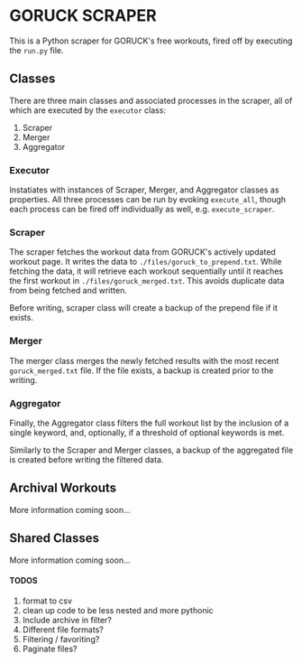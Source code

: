 # GORUCK SCRAPER

This is a Python scraper for GORUCK's free workouts, fired off by executing the `run.py` file.

## Classes

There are three main classes and associated processes in the scraper, all of which are executed by the `executor` class:
  1. Scraper
  2. Merger
  3. Aggregator

### Executor

Instatiates with instances of Scraper, Merger, and Aggregator classes as properties. All three processes can be run by evoking `execute_all`, though each process can be fired off individually as well, e.g. `execute_scraper`.

### Scraper

The scraper fetches the workout data from GORUCK's actively updated workout page. It writes the data to `./files/goruck_to_prepend.txt`. While fetching the data, it will retrieve each workout sequentially until it reaches the first workout in `./files/goruck_merged.txt`. This avoids duplicate data from being fetched and written.

Before writing, scraper class will create a backup of the prepend file if it exists.

### Merger

The merger class merges the newly fetched results with the most recent `goruck_merged.txt` file. If the file exists, a backup is created prior to the writing.


### Aggregator

Finally, the Aggregator class filters the full workout list by the inclusion of a single keyword, and, optionally, if a threshold of optional keywords is met. 

Similarly to the Scraper and Merger classes, a backup of the aggregated file is created before writing the filtered data.


## Archival Workouts

More information coming soon...

## Shared Classes

More information coming soon...

#### TODOS
  
  1. format to csv
  2. clean up code to be less nested and more pythonic
  3. Include archive in filter?
  4. Different file formats?
  5. Filtering / favoriting?
  6. Paginate files?